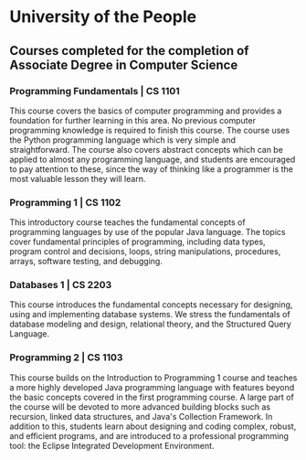 # University of the People
## Courses completed for the completion of Associate Degree in Computer Science

### Programming Fundamentals | CS 1101
This course covers the basics of computer programming and provides a foundation for further learning in this area. No previous computer programming knowledge is required to finish this course. The course uses the Python programming language which is very simple and straightforward. The course also covers abstract concepts which can be applied to almost any programming language, and students are encouraged to pay attention to these, since the way of thinking like a programmer is the most valuable lesson they will learn.

### Programming 1 | CS 1102
This introductory course teaches the fundamental concepts of programming languages by use of the popular Java language. The topics cover fundamental principles of programming, including data types, program control and decisions, loops, string manipulations, procedures, arrays, software testing, and debugging.

### Databases 1 | CS 2203
This course introduces the fundamental concepts necessary for designing, using and implementing database systems. We stress the fundamentals of database modeling and design, relational theory, and the Structured Query Language.

### Programming 2 | CS 1103
This course builds on the Introduction to Programming 1 course and teaches a more highly developed Java programming language with features beyond the basic concepts covered in the first programming course. A large part of the course will be devoted to more advanced building blocks such as recursion, linked data structures, and Java's Collection Framework. In addition to this, students learn about designing and coding complex, robust, and efficient programs, and are introduced to a professional programming tool: the Eclipse Integrated Development Environment.
